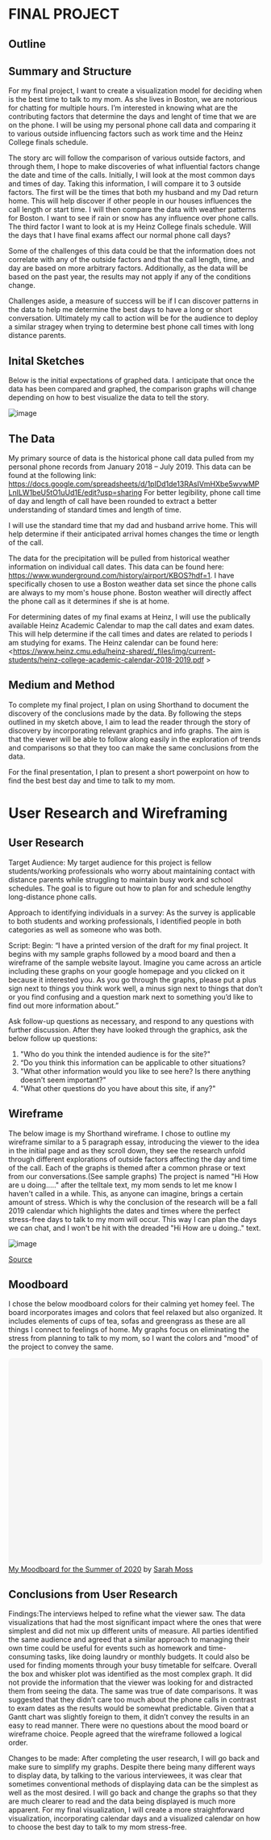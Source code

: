 
# FINAL PROJECT


## Outline

## Summary and Structure

For my final project, I want to create a visualization model for deciding when is the best time to talk to my mom. As she lives in Boston, we are notorious for chatting for multiple hours. I’m interested in knowing what are the contributing factors that determine the days and lenght of time that we are on the phone. I will be using my personal phone call data and comparing it to various outside influencing factors such as work time and the Heinz College finals schedule.

The story arc will follow the comparison of various outside factors, and through them, I hope to make discoveries of what influential factors change the date and time of the calls. Initially, I will look at the most common days and times of day. Taking this information, I will compare it to 3 outside factors. The first will be the times that both my husband and my Dad return home. This will help discover if other people in our houses influences the call length or start time. I will then compare the data with weather patterns for Boston. I want to see if rain or snow has any influence over phone calls. The third factor I want to look at is my Heinz College finals schedule. Will the days that I have final exams affect our normal phone call days? 

Some of the challenges of this data could be that the information does not correlate with any of the outside factors and that the call length, time, and day are based on more arbitrary factors. Additionally, as the data will be based on the past year, the results may not apply if any of the conditions change. 

Challenges aside, a measure of success will be if I can discover patterns in the data to help me determine the best days to have a long or short conversation. Ultimately my call to action will be for the audience to deploy a similar stragey when trying to determine best phone call times with long distance parents.


## Inital Sketches

Below is the initial expectations of graphed data. I anticipate that once the data has been compared and graphed, the comparison graphs will change depending on how to best visualize the data to tell the story. 

![image](https://user-images.githubusercontent.com/52640813/61762154-0f52ca00-ad9f-11e9-9139-bd87c36d1833.png)



## The Data
My primary source of data is the historical phone call data pulled from my personal phone records from January 2018 – July 2019. This data can be found at the following link: <https://docs.google.com/spreadsheets/d/1pIDd1de13RAsIVmHXbe5wvwMPLnILW1beU5tO1uUd1E/edit?usp=sharing>
For better legibility, phone call time of day and length of call have been rounded to extract a better understanding of standard times and length of time.  

I will use the standard time that my dad and husband arrive home. This will help determine if their anticipated arrival homes changes the time or length of the call.

The data for the precipitation will be pulled from historical weather information on individual call dates. This data can be found here: <https://www.wunderground.com/history/airport/KBOS?hdf=1>. I have specifically chosen to use a Boston weather data set since the phone calls are always to my mom's house phone. Boston weather will directly affect the phone call as it determines if she is at home. 

For determining dates of my final exams at Heinz, I will use the publically available Heinz Academic Calendar to map the call dates and exam dates.  This will help determine if the call times and dates are related to periods I am studying for exams. The Heinz calendar can be found here: <https://www.heinz.cmu.edu/heinz-shared/_files/img/current-students/heinz-college-academic-calendar-2018-2019.pdf >

## Medium and Method

To complete my final project, I plan on using Shorthand to document the discovery of the conclusions made by the data. By following the steps outlined in my sketch above, I aim to lead the reader through the story of discovery by incorporating relevant graphics and info graphs. The aim is that the viewer will be able to follow along easily in the exploration of trends and comparisons so that they too can make the same conclusions from the data. 

For the final presentation, I plan to present a short powerpoint on how to find the best best day and time to talk to my mom. 


# User Research and Wireframing

## User Research

Target Audience: My target audience for this project is fellow students/working professionals who worry about maintaining contact with distance parents while struggling to maintain busy work and school schedules. The goal is to figure out how to plan for and schedule lengthy long-distance phone calls.

Approach to identifying individuals in a survey: As the survey is applicable to both students and working professionals, I identified people in both categories as well as someone who was both.

Script:
Begin: “I have a printed version of the draft for my final project. It begins with my sample graphs followed by a mood board and then a wireframe of the sample website layout. Imagine you came across an article including these graphs on your google homepage and you clicked on it because it interested you. As you go through the graphs, please put a plus sign next to things you think work well, a minus sign next to things that don’t or you find confusing and a question mark next to something you’d like to find out more information about.”

Ask follow-up questions as necessary, and respond to any questions with further discussion. 
After they have looked through the graphics, ask the below follow up questions:
1.	"Who do you think the intended audience is for the site?" 
2.	“Do you think this information can be applicable to other situations?
3.	"What other information would you like to see here? Is there anything doesn’t seem important?"
4.	"What other questions do you have about this site, if any?"


## Wireframe

The below image is my Shorthand wireframe. I chose to outline my wireframe similar to a 5 paragraph essay, introducing the viewer to the idea in the initial page and as they scroll down, they see the research unfold through different explorations of outside factors affecting the day and time of the call. Each of the graphs is themed after a common phrase or text from our conversations.(See sample graphs) The project is named "Hi How are u doing....." after the telltale text, my mom sends to let me know I haven't called in a while. This, as anyone can imagine, brings a certain amount of stress. Which is why the conclusion of the research will be a fall 2019 calendar which highlights the dates and times where the perfect stress-free days to talk to my mom will occur. This way I can plan the days we can chat, and I won't be hit with the dreaded "Hi How are u doing.." text.

![image](https://user-images.githubusercontent.com/52640813/62177550-4d0da080-b313-11e9-852b-5e32d0d9e7b8.png)

[Source](https://balsamiq.cloud/suspta7/pbfi1xz) 

## Moodboard

I chose the below moodboard colors for their calming yet homey feel. The board incorporates images and colors that feel relaxed but also organized. It includes elements of cups of tea, sofas and greengrass as these are all things I connect to feelings of home. My graphs focus on eliminating the stress from planning to talk to my mom, so I want the colors and "mood" of the project to convey the same.

<div
 class="canva-embed"
 data-design-id="DADg-fBzMv0"
 data-height-ratio="0.8000"
 style="padding:80.0000% 5px 5px 5px;background:rgba(0,0,0,0.03);border-radius:8px;"
></div>
<script async src="https:&#x2F;&#x2F;sdk.canva.com&#x2F;v1&#x2F;embed.js"></script>
<a href="https:&#x2F;&#x2F;www.canva.com&#x2F;design&#x2F;DADg-fBzMv0&#x2F;view?utm_content=DADg-fBzMv0&amp;utm_campaign=designshare&amp;utm_medium=embeds&amp;utm_source=link" target="_blank" rel="noopener">My Moodboard for the Summer of 2020</a> by <a href="https:&#x2F;&#x2F;www.canva.com&#x2F;SarahMoss429?utm_campaign=designshare&amp;utm_medium=embeds&amp;utm_source=link" target="_blank" rel="noopener">Sarah Moss</a>


## Conclusions from User Research

Findings:The interviews helped to refine what the viewer saw. The data visualizations that had the most significant impact where the ones that were simplest and did not mix up different units of measure. All parties identified the same audience and agreed that a similar approach to managing their own time could be useful for events such as homework and time-consuming tasks, like doing laundry or monthly budgets. It could also be used for finding moments through your busy timetable for selfcare.  Overall the box and whisker plot was identified as the most complex graph.  It did not provide the information that the viewer was looking for and distracted them from seeing the data. The same was true of date comparisons. It was suggested that they didn’t care too much about the phone calls in contrast to exam dates as the results would be somewhat predictable.  Given that a Gantt chart was slightly foreign to them, it didn’t convey the results in an easy to read manner. There were no questions about the mood board or wireframe choice. People agreed that the wireframe followed a logical order.

Changes to be made: After completing the user research, I will go back and make sure to simplify my graphs. Despite there being many different ways to display data, by talking to the various interviewees, it was clear that sometimes conventional methods of displaying data can be the simplest as well as the most desired. I will go back and change the graphs so that they are much clearer to read and the data being displayed is much more apparent. For my final visualization, I will create a more straightforward visualization, incorporating calendar days and a visualized calendar on how to choose the best day to talk to my mom stress-free.










